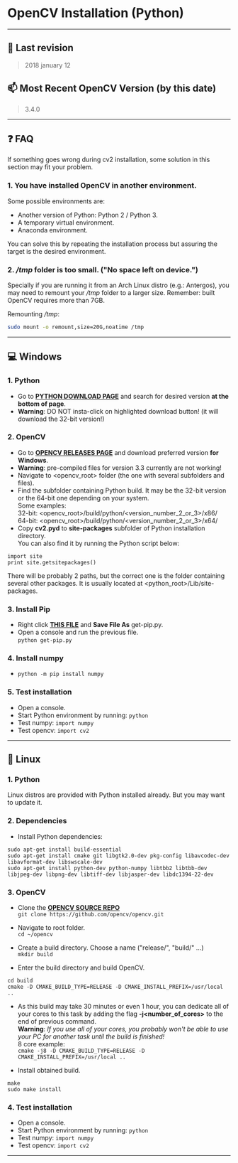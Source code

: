 # OpenCV Installation (Python)

---

## :calendar: Last revision
> 2018 january 12

## :mailbox: Most Recent OpenCV Version (by this date)
> 3.4.0

---

## :question: FAQ
If something goes wrong during cv2 installation, some solution in this section may fit your problem.  

### 1. You have installed OpenCV in another environment.
Some possible environments are:  
 - Another version of Python: Python 2 / Python 3.  
 - A temporary virtual environment.  
 - Anaconda environment.  

You can solve this by repeating the installation process but assuring the target is the desired environment.

### 2. */tmp* folder is too small. ("No space left on device.")
Specially if you are running it from an Arch Linux distro (e.g.: Antergos), you may need to remount your */tmp* folder to a larger size. Remember: built OpenCV requires more than 7GB.

Remounting */tmp*:  
```bash
sudo mount -o remount,size=20G,noatime /tmp
```

---

## :computer: Windows
### 1. Python
 - Go to [**PYTHON DOWNLOAD PAGE**](https://www.python.org/downloads/release/python-2714/) and search for desired version **at the bottom of page**.
 - **Warning**: DO NOT insta-click on highlighted download button! (it will download the 32-bit version!)

### 2. OpenCV
 - Go to [**OPENCV RELEASES PAGE**](https://opencv.org/releases.html) and download preferred version **for Windows**.
 - **Warning**: pre-compiled files for version 3.3 currently are not working!
 - Navigate to <opencv_root> folder (the one with several subfolders and files).
 - Find the subfolder containing Python build. It may be the 32-bit version or the 64-bit one depending on your system.  
Some examples:  
32-bit: <opencv_root>/build/python/<version_number_2_or_3>/x86/  
64-bit: <opencv_root>/build/python/<version_number_2_or_3>/x64/  
 - Copy **cv2.pyd** to **site-packages** subfolder of Python installation directory.  
You can also find it by running the Python script below:  
```
import site
print site.getsitepackages()
```  
There will be probably 2 paths, but the correct one is the folder containing several other packages. It is usually located at <python_root>/Lib/site-packages.

### 3. Install Pip
 - Right click [**THIS FILE**](https://bootstrap.pypa.io/get-pip.py) and **Save File As** get-pip.py.
 - Open a console and run the previous file.  
```python get-pip.py```

### 4. Install numpy
 - ```python -m pip install numpy```

### 5. Test installation
 - Open a console.
 - Start Python environment by running: ```python```
 - Test numpy: ```import numpy```
 - Test opencv: ```import cv2```

---

## :penguin: Linux
### 1. Python
Linux distros are provided with Python installed already. But you may want to update it.

### 2. Dependencies
 - Install Python dependencies:
```
sudo apt-get install build-essential
sudo apt-get install cmake git libgtk2.0-dev pkg-config libavcodec-dev libavformat-dev libswscale-dev
sudo apt-get install python-dev python-numpy libtbb2 libtbb-dev libjpeg-dev libpng-dev libtiff-dev libjasper-dev libdc1394-22-dev
```

### 3. OpenCV
 - Clone the [**OPENCV SOURCE REPO**](https://github.com/opencv/opencv)  
```git clone https://github.com/opencv/opencv.git```

 - Navigate to root folder.  
```cd ~/opencv```

 - Create a build directory. Choose a name ("release/", "build/" ...)  
```mkdir build```

 - Enter the build directory and build OpenCV.  
```
cd build
cmake -D CMAKE_BUILD_TYPE=RELEASE -D CMAKE_INSTALL_PREFIX=/usr/local ..
```
- As this build may take 30 minutes or even 1 hour, you can dedicate all of your cores to this task by adding the flag **-j<number_of_cores>** to the end of previous command.  
**Warning**: *If you use all of your cores, you probably won't be able to use your PC for another task until the build is finished!*  
8 core example:  
```cmake -j8 -D CMAKE_BUILD_TYPE=RELEASE -D CMAKE_INSTALL_PREFIX=/usr/local ..```

 - Install obtained build.  
```
make
sudo make install
```

### 4. Test installation
 - Open a console.
 - Start Python environment by running: ```python```
 - Test numpy: ```import numpy```
 - Test opencv: ```import cv2```

---
